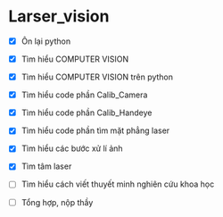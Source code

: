 # Larser_vision
- [x] Ôn lại python
- [x] Tìm hiểu COMPUTER VISION
- [x] Tìm hiểu COMPUTER VISION trên python
- [x] Tìm hiểu code phần Calib_Camera
- [x] Tìm hiểu code phần Calib_Handeye
- [x] Tìm hiểu code phần tìm mặt phẳng laser
- [x] Tìm hiểu các bước xử lí ảnh
- [x] Tìm tâm laser
- [ ] Tìm hiểu cách viết thuyết minh nghiên cứu khoa học
- [ ] Tổng hợp, nộp thầy
         
